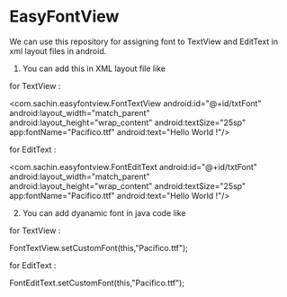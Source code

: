 # EasyFontView
We can use this repository for assigning font to TextView and EditText in xml layout files in android.

1. You can add this in XML layout file like

for TextView :

<com.sachin.easyfontview.FontTextView
        android:id="@+id/txtFont"
        android:layout_width="match_parent"
        android:layout_height="wrap_content"
        android:textSize="25sp"
        app:fontName="Pacifico.ttf"
        android:text="Hello World !"/>

for EditText :

<com.sachin.easyfontview.FontEditText
        android:id="@+id/txtFont"
        android:layout_width="match_parent"
        android:layout_height="wrap_content"
        android:textSize="25sp"
        app:fontName="Pacifico.ttf"
        android:text="Hello World !"/>

2. You can add dyanamic font in java code like

for TextView :

FontTextView.setCustomFont(this,"Pacifico.ttf");

for EditText :

FontEditText.setCustomFont(this,"Pacifico.ttf");


